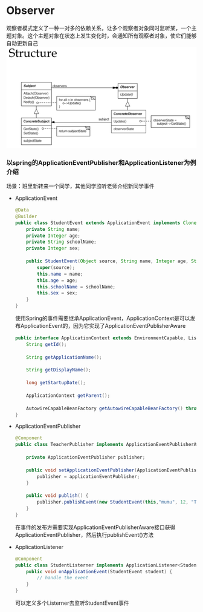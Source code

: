 # Observer
观察者模式定义了一种一对多的依赖关系，让多个观察者对象同时监听某，一个主题对象。这个主题对象在状态上发生变化时，会通知所有观察者对象，使它们能够自动更新自己
![Template](../../picture/designpattern/observer.png)
### 以spring的ApplicationEventPublisher和ApplicationListener为例介绍
场景：班里新转来一个同学，其他同学监听老师介绍新同学事件

- ApplicationEvent
    ```java
    @Data
    @Builder
    public class StudentEvent extends ApplicationEvent implements Cloneable {
        private String name;
        private Integer age;
        private String schoolName;
        private Integer sex;

        public StudentEvent(Object source, String name, Integer age, String schoolName, Integer sex) {
            super(source);
            this.name = name;
            this.age = age;
            this.schoolName = schoolName;
            this.sex = sex;
        }
    }
    ```
    使用Spring的事件需要继承ApplicationEvent，ApplicationContext是可以发布ApplicationEvent的，因为它实现了ApplicationEventPublisherAware
    ```java
    public interface ApplicationContext extends EnvironmentCapable, ListableBeanFactory, HierarchicalBeanFactory, MessageSource, ApplicationEventPublisher, ResourcePatternResolver {
        String getId();

        String getApplicationName();

        String getDisplayName();

        long getStartupDate();

        ApplicationContext getParent();

        AutowireCapableBeanFactory getAutowireCapableBeanFactory() throws IllegalStateException;
    }
    ```
- ApplicationEventPublisher
    ```java
    @Component
    public class TeacherPublisher implements ApplicationEventPublisherAware {

        private ApplicationEventPublisher publisher;

        public void setApplicationEventPublisher(ApplicationEventPublisher applicationEventPublisher) {
            publisher = applicationEventPublisher;
        }

        public void publish() {
            publisher.publishEvent(new StudentEvent(this,"mumu", 12, "Tsinghua", 0 ));
        }
    }
    ```
    在事件的发布方需要实现ApplicationEventPublisherAware接口获得ApplicationEventPublisher，然后执行publishEvent()方法

- ApplicationListener
    ```java
    @Component
    public class StudentListerner implements ApplicationListener<StudentEvent> {
        public void onApplicationEvent(StudentEvent student) {
            // handle the event
        }
    }
    ```
    可以定义多个Listerner去监听StudentEvent事件
